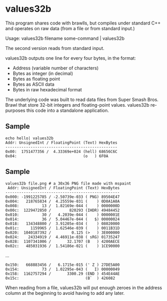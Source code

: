 values32b
=========

This program shares code with brawlls, but compiles under standard C++ and
operates on raw data (from a file or from standard input.)

Usage:
	values32b filename
    some-command | values32b

The second version reads from standard input.

values32b outputs one line for every four bytes, in the format:

* Address (variable number of characters)
* Bytes as integer (in decimal)
* Bytes as floating point
* Bytes as ASCII data
* Bytes in raw hexadecimal format

The underlying code was built to read data files from Super Smash Bros. Brawl
that store 32-bit integers and floating-point values. values32b re-purposes
this code into a standalone application.

Sample
------

	echo hello| values32b
	Addr: UnsignedInt / FloatingPoint (Text) HexBytes
	-------------------------------------------------
	0x00:  1751477356 /  4.33369e+024 (hell) 68656C6C
	0x04:                             (o   ) 6F0A

Sample
------

	values32b file.png # a 30x36 PNG file made with mspaint
	 Addr: UnsignedInt / FloatingPoint (Text) HexBytes
	--------------------------------------------------
	0x000: -1991225785 / -2.50739e-033 ( PNG) 89504E47
	0x004:   218765834 /  4.25559e-031 (    ) 0D0A1A0A
	0x008:          13 /  1.82169e-044 (    ) 0000000D
	0x00c:  1229472850 /        820293 (IHDR) 49484452
	0x010:          30 /   4.2039e-044 (    ) 0000001E
	0x014:          36 /  5.04467e-044 (   $) 00000024
	0x018:   134348800 /  3.91205e-034 (    ) 08020000
	0x01c:     1159965 /  1.62546e-039 (    ) 0011B31D
	0x020:  1040187392 /         0.125 (>   ) 3E000000
	0x024:    24334919 /  4.46911e-038 ( sRG) 01735247
	0x028:  1107341006 /       32.1707 (B   ) 4200AECE
	0x02c:   485031936 /  1.54186e-021 (    ) 1CE90000
...

	0x150:   668883456 /   6.1715e-015 (' Z ) 27DE5A00
	0x154:          73 /  1.02295e-043 (   I) 00000049
	0x158:  1162757294 /       3300.29 (END ) 454E44AE
	0x15c:                             (B`  ) 426082

When reading from a file, values32b will put enough zeroes in the address
column at the beginning to avoid having to add any later.
